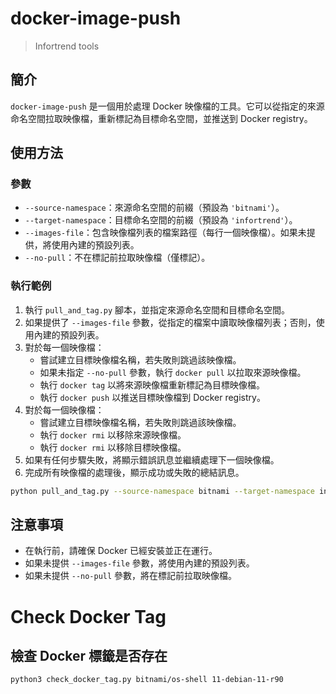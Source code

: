 # docker-image-push
> Infortrend tools
## 簡介

`docker-image-push` 是一個用於處理 Docker 映像檔的工具。它可以從指定的來源命名空間拉取映像檔，重新標記為目標命名空間，並推送到 Docker registry。

## 使用方法

### 參數

- `--source-namespace`：來源命名空間的前綴（預設為 `'bitnami'`）。
- `--target-namespace`：目標命名空間的前綴（預設為 `'infortrend'`）。
- `--images-file`：包含映像檔列表的檔案路徑（每行一個映像檔）。如果未提供，將使用內建的預設列表。
- `--no-pull`：不在標記前拉取映像檔（僅標記）。

### 執行範例
1. 執行 `pull_and_tag.py` 腳本，並指定來源命名空間和目標命名空間。
2. 如果提供了 `--images-file` 參數，從指定的檔案中讀取映像檔列表；否則，使用內建的預設列表。
3. 對於每一個映像檔：
   - 嘗試建立目標映像檔名稱，若失敗則跳過該映像檔。
   - 如果未指定 `--no-pull` 參數，執行 `docker pull` 以拉取來源映像檔。
   - 執行 `docker tag` 以將來源映像檔重新標記為目標映像檔。
   - 執行 `docker push` 以推送目標映像檔到 Docker registry。
4. 對於每一個映像檔：
   - 嘗試建立目標映像檔名稱，若失敗則跳過該映像檔。
   - 執行 `docker rmi` 以移除來源映像檔。
   - 執行 `docker rmi` 以移除目標映像檔。
5. 如果有任何步驟失敗，將顯示錯誤訊息並繼續處理下一個映像檔。
6. 完成所有映像檔的處理後，顯示成功或失敗的總結訊息。

```bash
python pull_and_tag.py --source-namespace bitnami --target-namespace infortrend
```

## 注意事項

- 在執行前，請確保 Docker 已經安裝並正在運行。
- 如果未提供 `--images-file` 參數，將使用內建的預設列表。
- 如果未提供 `--no-pull` 參數，將在標記前拉取映像檔。


# Check Docker Tag
## 檢查 Docker 標籤是否存在

```bash
python3 check_docker_tag.py bitnami/os-shell 11-debian-11-r90
```
